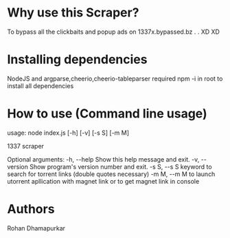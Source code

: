 # Why use this Scraper?
To bypass all the clickbaits and popup ads on 1337x.bypassed.bz . . XD XD

# Installing dependencies
NodeJS and argparse,cheerio,cheerio-tableparser required
npm -i in root to install all dependencies

# How to use (Command line usage)
usage: node index.js [-h] [-v] [-s S] [-m M]

1337 scraper

Optional arguments:
  -h, --help     Show this help message and exit.
  -v, --version  Show program's version number and exit.
  -s S, --s S    keyword to search for torrent links (double quotes necessary)
  -m M, --m M    to launch utorrent apllication with magnet link or to get 
                 magnet link in console

# Authors
Rohan Dhamapurkar